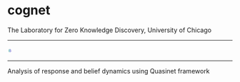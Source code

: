 # cognet


The Laboratory for Zero Knowledge Discovery, University of Chicago 

---

<img src="logozed_white.png" alt="drawing" style="width:10px;"/>

---

Analysis of response and belief dynamics using Quasinet framework
